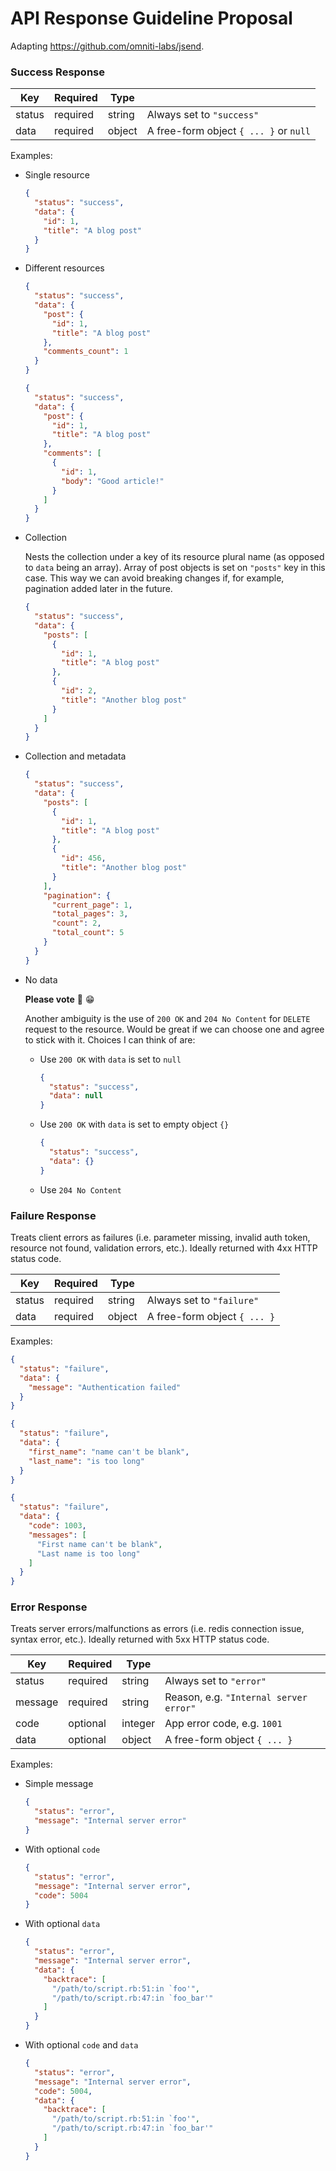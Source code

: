 # API Response Guideline Proposal

Adapting https://github.com/omniti-labs/jsend.

### Success Response

| Key    | Required | Type   |                                        |
| ------ | -------- | ------ | -------------------------------------- |
| status | required | string | Always set to `"success"`              |
| data   | required | object | A free-form object `{ ... }` or `null` |

Examples:

- Single resource

    ```json
    {
      "status": "success",
      "data": {
        "id": 1,
        "title": "A blog post"
      }
    }
    ```

- Different resources

    ```json
    {
      "status": "success",
      "data": {
        "post": {
          "id": 1,
          "title": "A blog post"
        },
        "comments_count": 1
      }
    }
    ```

    ```json
    {
      "status": "success",
      "data": {
        "post": {
          "id": 1,
          "title": "A blog post"
        },
        "comments": [
          {
            "id": 1,
            "body": "Good article!"
          }
        ]
      }
    }
    ```

- Collection

    Nests the collection under a key of its resource plural name (as opposed to
    `data` being an array). Array of post objects is set on `"posts"` key in
    this case. This way we can avoid breaking changes if, for example,
    pagination added later in the future.

    ```json
    {
      "status": "success",
      "data": {
        "posts": [
          {
            "id": 1,
            "title": "A blog post"
          },
          {
            "id": 2,
            "title": "Another blog post"
          }
        ]
      }
    }
    ```

- Collection and metadata

    ```json
    {
      "status": "success",
      "data": {
        "posts": [
          {
            "id": 1,
            "title": "A blog post"
          },
          {
            "id": 456,
            "title": "Another blog post"
          }
        ],
        "pagination": {
          "current_page": 1,
          "total_pages": 3,
          "count": 2,
          "total_count": 5
        }
      }
    }
    ```

- No data

    **Please vote** :pray: :grin:

    Another ambiguity is the use of `200 OK` and `204 No Content` for `DELETE`
    request to the resource. Would be great if we can choose one and agree to
    stick with it. Choices I can think of are:

    - Use `200 OK` with `data` is set to `null`

        ```json
        {
          "status": "success",
          "data": null
        }
        ```

    - Use `200 OK` with `data` is set to empty object `{}`

        ```json
        {
          "status": "success",
          "data": {}
        }
        ```

    - Use `204 No Content`

### Failure Response

Treats client errors as failures (i.e. parameter missing, invalid auth token,
resource not found, validation errors, etc.). Ideally returned with 4xx HTTP
status code.

| Key    | Required | Type   |                              |
| ------ | -------- | ------ | ---------------------------- |
| status | required | string | Always set to `"failure"`    |
| data   | required | object | A free-form object `{ ... }` |

Examples:

```json
{
  "status": "failure",
  "data": {
    "message": "Authentication failed"
  }
}
```

```json
{
  "status": "failure",
  "data": {
    "first_name": "name can't be blank",
    "last_name": "is too long"
  }
}
```

```json
{
  "status": "failure",
  "data": {
    "code": 1003,
    "messages": [
      "First name can't be blank",
      "Last name is too long"
    ]
  }
}
```

### Error Response

Treats server errors/malfunctions as errors (i.e. redis connection issue, syntax
error, etc.). Ideally returned with 5xx HTTP status code.

| Key     | Required | Type    |                                        |
| ------- | -------- | ------- | -------------------------------------- |
| status  | required | string  | Always set to `"error"`                |
| message | required | string  | Reason, e.g. `"Internal server error"` |
| code    | optional | integer | App error code, e.g. `1001`            |
| data    | optional | object  | A free-form object `{ ... }`           |

Examples:

- Simple message

    ```json
    {
      "status": "error",
      "message": "Internal server error"
    }
    ```

- With optional `code`

    ```json
    {
      "status": "error",
      "message": "Internal server error",
      "code": 5004
    }
    ```

- With optional `data`

    ```json
    {
      "status": "error",
      "message": "Internal server error",
      "data": {
        "backtrace": [
          "/path/to/script.rb:51:in `foo'",
          "/path/to/script.rb:47:in `foo_bar'"
        ]
      }
    }
    ```

- With optional `code` and `data`

    ```json
    {
      "status": "error",
      "message": "Internal server error",
      "code": 5004,
      "data": {
        "backtrace": [
          "/path/to/script.rb:51:in `foo'",
          "/path/to/script.rb:47:in `foo_bar'"
        ]
      }
    }
    ```
